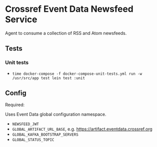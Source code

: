 # Crossref Event Data Newsfeed Service

Agent to consume a collection of RSS and Atom newsfeeds.

## Tests

### Unit tests

 - `time docker-compose -f docker-compose-unit-tests.yml run -w /usr/src/app test lein test :unit`

## Config

Required:

Uses Event Data global configuration namespace.


 - `NEWSFEED_JWT`
 - `GLOBAL_ARTIFACT_URL_BASE`, e.g. https://artifact.eventdata.crossref.org
 - `GLOBAL_KAFKA_BOOTSTRAP_SERVERS`
 - `GLOBAL_STATUS_TOPIC`

